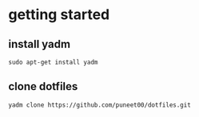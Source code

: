 # getting started

## install yadm
```
sudo apt-get install yadm
```

## clone dotfiles
```
yadm clone https://github.com/puneet00/dotfiles.git
```
